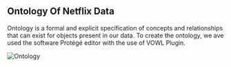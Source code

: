 ## Ontology Of Netflix Data

Ontology is a formal and explicit specification of concepts and relationships that can exist for objects present in our data. To create the ontology, we ave used the software Protégé editor with the use of VOWL Plugin.

![Ontology](https://github.com/mankala29/datasciencechallenge/tree/main/Images/Ontology.png)
